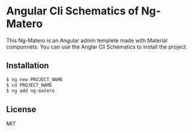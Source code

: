 # Angular Cli Schematics of Ng-Matero

This Ng-Matero is an Angular admin templete made with Material componnets. You can use the Anglar Cli Schematics to install the project.

## Installation

```bash
$ ng new PROJECT_NAME
$ cd PROJECT_NAME
$ ng add ng-matero
```

## License

MIT

